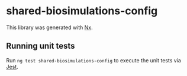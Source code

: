 # shared-biosimulations-config

This library was generated with [Nx](https://nx.dev).

## Running unit tests

Run `ng test shared-biosimulations-config` to execute the unit tests via [Jest](https://jestjs.io).
